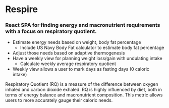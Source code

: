 # Respire

### React SPA for finding energy and macronutrient requirements with a focus on respiratory quotient. 

* Estimate energy needs based on weight, body fat percentage
  * Include US Navy Body Fat calculator to estimate body fat percentage
* Adjust those needs based on adaptive thermogenesis
* Have a weekly view for planning weight loss/gain with undulating intake
  * Calculate weekly average respiratory quotient
* Weekly view allows a user to mark days as fasting days (0 caloric intake)

Respiratory Quotient (RQ) is a measure of the difference between oxygen inhaled and carbon dioxide exhaled. RQ is highly influenced by diet, both in terms of energy balance and macronutrient composition. This metric allows users to more accurately gauge their caloric needs.
